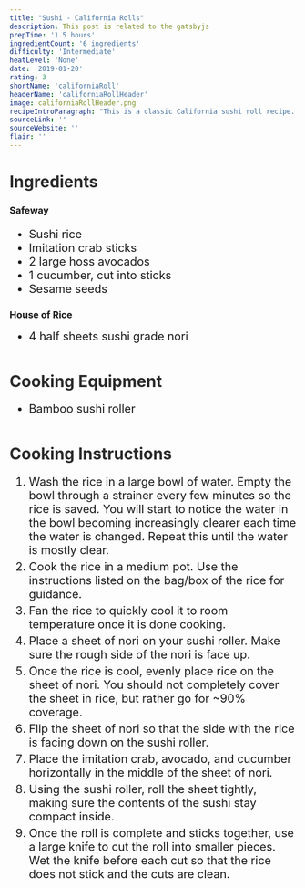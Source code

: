 ```yaml
---
title: "Sushi - California Rolls"
description: This post is related to the gatsbyjs
prepTime: '1.5 hours'
ingredientCount: '6 ingredients'
difficulty: 'Intermediate'
heatLevel: 'None'
date: '2019-01-20'
rating: 3
shortName: 'californiaRoll'
headerName: 'californiaRollHeader'
image: californiaRollHeader.png
recipeIntroParagraph: "This is a classic California sushi roll recipe. Doesn't get much easier than this in terms of making sushi. Some people might not even consider it legitimate sushi because it doesn't contain real fish, but because it was my first sushi attempt, I'm gonna count it. Making these rolls gave me a new appreciation for professional sushi chefs. It is very difficult to get the rice to do what you want it to, and shape it perfectly to both look good and keep the contents inside the roll. There were also a few things I didn't include in the preparation that could have given the rolls more flavor, like adding rice vinegar after cooking the rice. Overall, I was happy with the way the rolls turned out."
sourceLink: ''
sourceWebsite: ''
flair: ''
---
```

<h1 style="color: #2B2B2B;">Ingredients</h1>

<h3>Safeway</h3>
<ul style="font-size: 20px;">
    <li>Sushi rice</li>
    <li>Imitation crab sticks</li>
    <li>2 large hoss avocados</li>
    <li>1 cucumber, cut into sticks</li>
    <li>Sesame seeds</li>
</ul>

<h3>House of Rice</h3>
<ul style="font-size: 20px; margin: 0 0 50px 0;">
    <li>4 half sheets sushi grade nori</li>
</ul>

<h1 style="color: #2B2B2B;  margin-top: 40px;">Cooking Equipment</h1>
<ul style="font-size: 20px; margin: 0 0 50px 0;">
    <li style="margin: 5px 0;">Bamboo sushi roller</li>
</ul>

<h1 style="color: #2B2B2B;">Cooking Instructions</h1>
<ol style="font-size: 20px" className="cookingInstructionsOL">
    <li style="margin: 5px 0;">Wash the rice in a large bowl of water. Empty the bowl through a strainer every few minutes so the rice is saved. You will start to notice the water in the bowl becoming increasingly clearer each time the water is changed. Repeat this until the water is mostly clear.</li>
    <li style="margin: 5px 0;">Cook the rice in a medium pot. Use the instructions listed on the bag/box of the rice for guidance.</li>
    <li style="margin: 5px 0;">Fan the rice to quickly cool it to room temperature once it is done cooking.</li>
    <li style="margin: 5px 0;">Place a sheet of nori on your sushi roller. Make sure the rough side of the nori is face up.</li>
    <li style="margin: 5px 0;">Once the rice is cool, evenly place rice on the sheet of nori. You should not completely cover the sheet in rice, but rather go for ~90% coverage.</li>
    <li style="margin: 5px 0;">Flip the sheet of nori so that the side with the rice is facing down on the sushi roller.</li>
    <li style="margin: 5px 0;">Place the imitation crab, avocado, and cucumber horizontally in the middle of the sheet of nori.</li>
    <li style="margin: 5px 0;">Using the sushi roller, roll the sheet tightly, making sure the contents of the sushi stay compact inside.</li>
    <li style="margin: 5px 0;">Once the roll is complete and sticks together, use a large knife to cut the roll into smaller pieces. Wet the knife before each cut so that the rice does not stick and the cuts are clean.</li>
</ol>